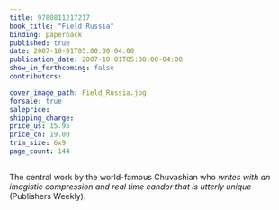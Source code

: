 ```yaml
---
title: 9780811217217
book_title: "Field Russia"
binding: paperback
published: true
date: 2007-10-01T05:00:00-04:00
publication_date: 2007-10-01T05:00:00-04:00
show_in_forthcoming: false
contributors:

cover_image_path: Field_Russia.jpg
forsale: true
saleprice:
shipping_charge:
price_us: 15.95
price_cn: 19.00
trim_size: 6x9
page_count: 144
---
```

The central work by the world-famous Chuvashian who _writes with an imagistic compression and real time candor that is utterly unique_ (Publishers Weekly).


